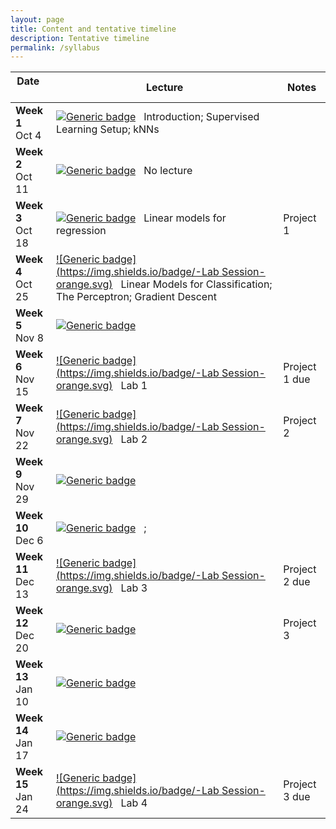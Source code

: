 ```yaml
---
layout: page
title: Content and tentative timeline
description: Tentative timeline
permalink: /syllabus
---
```


|  Date     &nbsp; &nbsp;&nbsp; &nbsp;&nbsp; &nbsp;  | Lecture           | Notes |
| --------- | --------------- | ------ |
| **Week 1** <br> Oct 4       | [![Generic badge](https://img.shields.io/badge/-Lecture-blue.svg)](https://shields.io/) &nbsp; Introduction; Supervised Learning Setup; kNNs   |   |
| **Week 2** <br> Oct 11      | [![Generic badge](https://img.shields.io/badge/-Lecture-blue.svg)](https://shields.io/) &nbsp; No lecture     |    |
| **Week 3** <br> Oct 18      | [![Generic badge](https://img.shields.io/badge/-Lecture-blue.svg)](https://shields.io/) &nbsp; Linear models for regression       |  Project 1  |
| **Week 4** <br> Oct 25      |  [![Generic badge](https://img.shields.io/badge/-Lab Session-orange.svg)](https://shields.io/) &nbsp; Linear Models for Classification; The Perceptron; Gradient Descent     |    |
| **Week 5** <br> Nov 8      | [![Generic badge](https://img.shields.io/badge/-Lecture-blue.svg)](https://shields.io/) &nbsp;      |    |
| **Week 6** <br> Nov 15      |  [![Generic badge](https://img.shields.io/badge/-Lab Session-orange.svg)](https://shields.io/) &nbsp; Lab 1  |  Project 1 due    |
| **Week 7** <br> Nov 22      |  [![Generic badge](https://img.shields.io/badge/-Lab Session-orange.svg)](https://shields.io/) &nbsp; Lab 2     | Project 2  |
| **Week 9** <br> Nov 29      | [![Generic badge](https://img.shields.io/badge/-Lecture-blue.svg)](https://shields.io/) &nbsp;     |    |
| **Week 10** <br> Dec 6      | [![Generic badge](https://img.shields.io/badge/-Lecture-blue.svg)](https://shields.io/) &nbsp; ;      |    |
| **Week 11** <br> Dec 13      | [![Generic badge](https://img.shields.io/badge/-Lab Session-orange.svg)](https://shields.io/) &nbsp; Lab 3   |  Project 2 due  |
| **Week 12** <br> Dec 20     | [![Generic badge](https://img.shields.io/badge/-Lecture-blue.svg)](https://shields.io/) &nbsp;      |  Project 3 |
| **Week 13** <br> Jan 10      | [![Generic badge](https://img.shields.io/badge/-Lecture-blue.svg)](https://shields.io/) &nbsp;        |    |
| **Week 14** <br> Jan 17      | [![Generic badge](https://img.shields.io/badge/-Lecture-blue.svg)](https://shields.io/) &nbsp;      |    |
| **Week 15** <br> Jan 24      | [![Generic badge](https://img.shields.io/badge/-Lab Session-orange.svg)](https://shields.io/) &nbsp; Lab 4    | Project 3 due |

